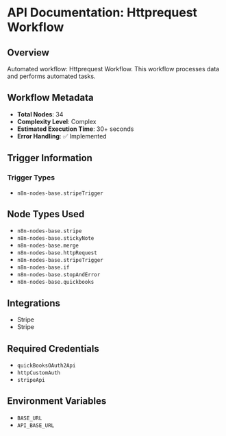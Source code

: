 # API Documentation: Httprequest Workflow

## Overview
Automated workflow: Httprequest Workflow. This workflow processes data and performs automated tasks.

## Workflow Metadata
- **Total Nodes**: 34
- **Complexity Level**: Complex
- **Estimated Execution Time**: 30+ seconds
- **Error Handling**: ✅ Implemented

## Trigger Information
### Trigger Types
- `n8n-nodes-base.stripeTrigger`

## Node Types Used
- `n8n-nodes-base.stripe`
- `n8n-nodes-base.stickyNote`
- `n8n-nodes-base.merge`
- `n8n-nodes-base.httpRequest`
- `n8n-nodes-base.stripeTrigger`
- `n8n-nodes-base.if`
- `n8n-nodes-base.stopAndError`
- `n8n-nodes-base.quickbooks`

## Integrations
- Stripe
- Stripe

## Required Credentials
- `quickBooksOAuth2Api`
- `httpCustomAuth`
- `stripeApi`

## Environment Variables
- `BASE_URL`
- `API_BASE_URL`
